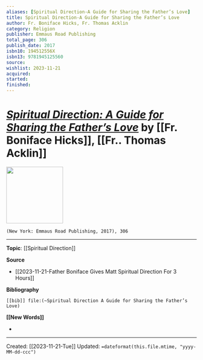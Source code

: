 ```yaml
---
aliases: [Spiritual Direction-A Guide for Sharing the Father’s Love]
title: Spiritual Direction-A Guide for Sharing the Father’s Love
author: Fr. Boniface Hicks, Fr. Thomas Acklin
category: Religion
publisher: Emmaus Road Publishing
total_page: 306
publish_date: 2017
isbn10: 194512556X
isbn13: 9781945125560
source: 
wishlist: 2023-11-21
acquired: 
started: 
finished: 
---
```

# *[Spiritual Direction: A Guide for Sharing the Father’s Love](https://stpaulcenter.com/product/spiritual-direction-a-guide-for-sharing-the-fathers-love/)* by [[Fr. Boniface Hicks]], [[Fr.. Thomas Acklin]]

<img src="https://stpaulcenter.com/wp-content/uploads/2017/10/Spiritual-Direction_frontCVR-scaled.jpg" width=150>

`(New York: Emmaus Road Publishing, 2017), 306`



--- 
**Topic**: [[Spiritual Direction]]

**Source**
- [[2023-11-21-Father Boniface Gives Matt Spiritual Direction For 3 Hours]]

**Bibliography**

```query
[[bib]] file:(~Spiritual Direction A Guide for Sharing the Father’s Love)
```
 

**[[New Words]]**

- 

---
Created: [[2023-11-21-Tue]]
Updated: `=dateformat(this.file.mtime, "yyyy-MM-dd-ccc")`